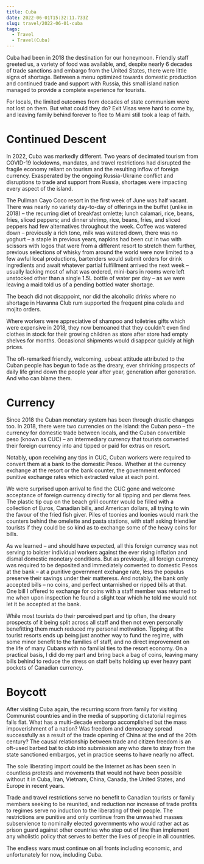 ```yaml
---
title: Cuba
date: 2022-06-01T15:32:11.733Z
slug: travel/2022-06-01-cuba
tags:
  - Travel
  - Travel(Cuba)
---
```


Cuba had been in 2018 the destination for our honeymoon. Friendly staff greeted us, a variety of food was available, and, despite nearly 6 decades of trade sanctions and embargo from the United States, there were little signs of shortage. Between a menu optimized towards domestic production and continued trade and support with Russia, this small island nation managed to provide a complete experience for tourists.

For locals, the limited outcomes from decades of state communism were not lost on them. But what could they do? Exit Visas were hard to come by, and leaving family behind forever to flee to Miami still took a leap of faith.

# Continued Descent

In 2022, Cuba was markedly different. Two years of decimated tourism from COVID-19 lockdowns, mandates, and travel restrictions had disrupted the fragile economy reliant on tourism and the resulting inflow of foreign currency. Exasperated by the ongoing Russia-Ukraine conflict and disruptions to trade and support from Russia, shortages were impacting every aspect of the island.

The Pullman Cayo Coco resort in the first week of June was half vacant. There was nearly no variety day-to-day of offerings in the buffet (unlike in 2018) – the recurring diet of breakfast omlette; lunch calamari, rice, beans, fries, sliced peppers; and dinner shrimp, rice, beans, fries, and sliced peppers had few alternatives throughout the week. Coffee was watered down – previously a rich tone, milk was watered down, there was no yoghurt – a staple in previous years, napkins had been cut in two with scissors with logos that were from a different resort to stretch them further, previous selections of whisky from around the world were now limited to a few awful local productions, bartenders would submit orders for drink ingredients and await whatever partial fulfillment arrived the next week – usually lacking most of what was ordered, mini-bars in rooms were left unstocked other than a single 1.5L bottle of water per day – as we were leaving a maid told us of a pending bottled water shortage.

The beach did not disappoint, nor did the alcoholic drinks where no shortage in Havanna Club rum supported the frequent pina colada and mojito orders.

Where workers were appreciative of shampoo and toiletries gifts which were expensive in 2018, they now bemoaned that they couldn't even find clothes in stock for their growing children as store after store had empty shelves for months. Occasional shipments would disappear quickly at high prices.

The oft-remarked friendly, welcoming, upbeat attitude attributed to the Cuban people has begun to fade as the dreary, ever shrinking prospects of daily life grind down the people year after year, generation after generation. And who can blame them.

# Currency

Since 2018 the Cuban monetary system has been through drastic changes too. In 2018, there were two currencies on the island: the Cuban peso – the currency for domestic trade between locals, and the Cuban convertible peso (known as CUC) – an intermediary currency that tourists converted their foreign currency into and tipped or paid for extras on resort.

Notably, upon receiving any tips in CUC, Cuban workers were required to convert them at a bank to the domestic Pesos. Whether at the currency exchange at the resort or the bank counter, the government enforced punitive exchange rates which extracted value at each point.

We were surprised upon arrival to find the CUC gone and welcome acceptance of foreign currency directly for all tipping and per diems fees. The plastic tip cup on the beach grill counter would be filled with a collection of Euros, Canadian bills, and American dollars, all trying to win the favour of the fried fish giver. Piles of toonies and loonies would mark the counters behind the omelette and pasta stations, with staff asking friendlier tourists if they could be so kind as to exchange some of the heavy coins for bills.

As we learned – and should have expected, all this foreign currency was not serving to bolster individual workers against the ever rising inflation and dismal domestic monetary conditions. But as previously, all foreign currency was required to be deposited and immediately converted to domestic Pesos at the bank – at a punitive government exchange rate, less the populus preserve their savings under their matteress. And notably, the bank only accepted bills – no coins, and perfect untarnished or ripped bills at that. One bill I offered to exchange for coins with a staff member was returned to me when upon inspection he found a slight tear which he told me would not let it be accepted at the bank.

While most tourists do their perceived part and tip often, the dreary prospects of it being split across all staff and then not even personally benefitting them much reduced my personal motivation. Tipping at the tourist resorts ends up being just another way to fund the regime, with some minor benefit to the families of staff, and no direct improvement on the life of many Cubans with no familial ties to the resort economy. On a practical basis, I did do my part and bring back a bag of coins, leaving many bills behind to reduce the stress on staff belts holding up ever heavy pant pockets of Canadian currency.

# Boycott

After visiting Cuba again, the recurring scorn from family for visiting Communist countries and in the media of supporting dictatorial regimes falls flat. What has a multi-decade embargo accomplished but the mass impoverishment of a nation? Was freedom and democracy spread successfully as a result of the trade opening of China at the end of the 20th century? The causal relationship between trade and citizen freedom is an oft-used barbed bat to club into submission any who dare to stray from the state sanctioned embargos, yet in practice seems to have nearly no affect.

The sole liberating import could be the Internet as has been seen in countless protests and movements that would not have been possible without it in Cuba, Iran, Vietnam, China, Canada, the United States, and Europe in recent years.

Trade and travel restrictions serve no benefit to Canadian tourists or family members seeking to be reunited, and reduction nor increase of trade profits to regimes serve no induction to the liberating of their people. The restrictions are punitive and only continue from the unwashed masses subservience to nominally elected governments who would rather act as prison guard against other countries who step out of line than implement any wholistic policy that serves to better the lives of people in all countries.

The endless wars must continue on all fronts including economic, and unfortunately for now, including Cuba.
